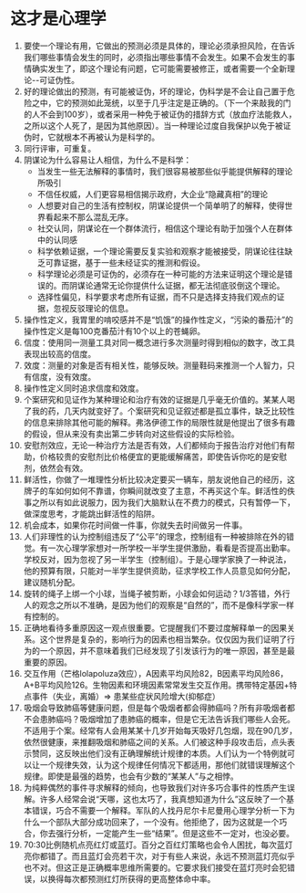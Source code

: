 # 这才是心理学

1. 要使一个理论有用，它做出的预测必须是具体的，理论必须承担风险，在告诉我们哪些事情会发生的同时，必须指出哪些事情不会发生。如果不会发生的事情确实发生了，即这个理论有问题，它可能需要被修正，或者需要一个全新理论--可证伪性。
2. 好的理论做出的预测，有可能被证伪，坏的理论，伪科学是不会让自己置于危险之中，它的预测如此笼统，以至于几乎注定是正确的。（下一个来敲我的门的人不会到100岁），或者采用一种免于被证伪的措辞方式（放血疗法能救人，之所以这个人死了，是因为其他原因）。当一种理论过度自我保护以免于被证伪时，它就根本不再被认为是科学的。
3. 同行评审，可重复。
4. 阴谋论为什么容易让人相信，为什么不是科学：
    - 当发生一些无法解释的事情时，我们很容易被那些似乎能提供解释的理论所吸引
    - 不信任权威，人们更容易相信揭示政府，大企业“隐藏真相”的理论
    - 人想要对自己的生活有控制权，阴谋论提供一个简单明了的解释，使得世界看起来不那么混乱无序。
    - 社交认同，阴谋论在一个群体流行，相信这个理论有助于加强个人在群体中的认同感
    - 科学依赖证据，一个理论需要反复实验和观察才能被接受，阴谋论往往缺乏可靠证据，基于一些未经证实的推测和假设。
    - 科学理论必须是可证伪的，必须存在一种可能的方法来证明这个理论是错误的。而阴谋论通常无论你提供什么证据，都无法彻底驳倒这个理论。
    - 选择性偏见，科学要求考虑所有证据，而不只是选择支持我们观点的证据，忽视反驳理论的信息。
5. 操作性定义，我胃里的啃咬感并不是“饥饿”的操作性定义，“污染的番茄汁”的操作性定义是每100克番茄汁有10个以上的苍蝇卵。
6. 信度：使用同一测量工具对同一概念进行多次测量时得到相似的数字，改工具表现出较高的信度。
7. 效度：测量的对象是否有相关性，能够反映。测量鞋码来推测一个人智力，只有信度，没有效度。
8. 操作性定义同时追求信度和效度。
9. 个案研究和见证作为某种理论和治疗有效的证据是几乎毫无价值的。某某人喝了我的药，几天内就变好了。个案研究和见证叙述都是孤立事件，缺乏比较性的信息来排除其他可能的解释。弗洛伊德工作的局限性就是他提出了很多有趣的假设，但从来没有卖出第二步转向对这些假设的实际检验。
10. 安慰剂效应，无论一种治疗方法是否有效，人们都倾向于报告治疗对他们有帮助，价格较贵的安慰剂比价格便宜的更能缓解痛苦，即使告诉你吃的是安慰剂，依然会有效。
11. 鲜活性，你做了一堆理性分析比较决定要买一辆车，朋友说他自己的经历，这牌子的车如何如何不靠谱，你瞬间就改变了主意，不再买这个车。鲜活性的佚事之所以有如此说服力，因为我们大脑默认在不费力的模式，只有暂停一下，做深度思考，才能跳出鲜活性的陷阱。
12. 机会成本，如果你花时间做一件事，你就失去时间做另一件事。
13. 人们非理性的认为控制组违反了“公平”的理念，控制组有一种被排除在外的错觉。有一次心理学家想对一所学校一半学生提供激励，看看是否提高出勤率。学校反对，因为忽视了另一半学生（控制组）。于是心理学家换了一种说法，他的预算有限，只能对一半学生提供资助，征求学校工作人员意见如何分配，建议随机分配。
14. 旋转的绳子上绑一个小球，当绳子被剪断，小球会如何运动？1/3答错，外行人的观念之所以不准确，是因为他们的观察是“自然的”，而不是像科学家一样有控制的。
15. 正确地看待多重原因这一观点很重要。它提醒我们不要过度解释单一的因果关系。这个世界是复杂的，影响行为的因素也相当繁杂。仅仅因为我们证明了行为的一个原因，并不意味着我们已经发现了引发该行为的唯一原因，甚至是最重要的原因。
16. 交互作用（芒格lolapoluza效应），A因素平均风险82，B因素平均风险86，A+B平均风险126。生物因素和环境因素常常发生交互作用。携带特定基因+特点事件（失业，离婚）=> 患某些症状风险增大(抑郁症）
17. 吸烟会导致肺癌等健康问题，但是每个吸烟者都会得肺癌吗？所有非吸烟者都不会患肺癌吗？吸烟增加了患肺癌的概率，但是它无法告诉我们哪些人会死。不适用于个案。经常有人会用某某十几岁开始每天吸好几包烟，现在90几岁，依然很健康，来推翻吸烟和肺癌之间的关系。人们被这种手段攻击后，点头表示赞同，这反映出他们没有正确理解统计规律的本质。人们认为一个特例就可以让一个规律失效，认为这个规律任何情况下都适用，那他们就错误理解这个规律。即使是最强的趋势，也会有少数的“某某人”与之相悖。
18. 为纯粹偶然的事件寻求解释的倾向，也导致我们对许多巧合事件的性质产生误解。许多人经常会说“天哪，这也太巧了，我真想知道为什么”这反映了一个基本错误，巧合不需要一个解释。军队的人找丹尼尔卡尼曼用心理学分析一下为什么一个部队大部分成功回来了，一个没有。他拒绝了，因为这就是一个巧合，你去强行分析，一定能产生一些“结果”。但是这些不一定对，也没必要。
19. 70:30比例随机点亮红灯或蓝灯。百分之百红灯策略也会令人困扰，每次蓝灯亮你都错了。而且蓝灯会亮若干次，对于有些人来说，永远不预测蓝灯亮似乎也不对。但这正是正确概率思维所需要的。它要求我们接受在蓝灯亮时会犯错误，以换得每次都预测红灯所获得的更高整体命中率。
